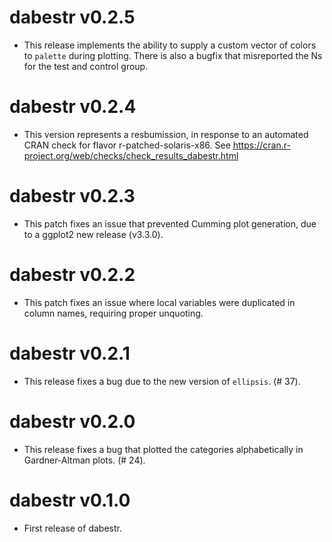 # dabestr v0.2.5
* This release implements the ability to supply a custom vector of colors to `palette` during plotting. There is also a bugfix that misreported the Ns for the test and control group.

# dabestr v0.2.4
* This version represents a resbumission, in response to an automated CRAN check for flavor r-patched-solaris-x86. See https://cran.r-project.org/web/checks/check_results_dabestr.html

# dabestr v0.2.3
* This patch fixes an issue that prevented Cumming plot generation, due to a ggplot2 new release (v3.3.0).

# dabestr v0.2.2
* This patch fixes an issue where local variables were duplicated in column names, requiring proper unquoting.

# dabestr v0.2.1
* This release fixes a bug due to the new version of `ellipsis`. (# 37).

# dabestr v0.2.0

* This release fixes a bug that plotted the categories alphabetically in Gardner-Altman plots. (# 24).

# dabestr v0.1.0

* First release of dabestr.
